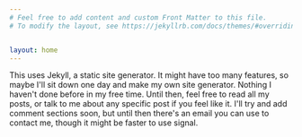 ```yaml
---
# Feel free to add content and custom Front Matter to this file.
# To modify the layout, see https://jekyllrb.com/docs/themes/#overriding-theme-defaults


layout: home
---
```


This uses Jekyll, a static site generator. It might have too many features, so maybe I'll sit down one day and make my own site generator. Nothing I haven't done before in my free time. Until then, feel free to read all my posts, or talk to me about any specific post if you feel like it. I'll try and add comment sections soon, but until then there's an email you can use to contact me, though it might be faster to use signal.



